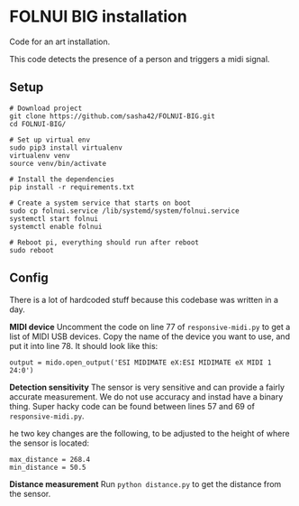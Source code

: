 # FOLNUI BIG installation

Code for an art installation.

This code detects the presence of a person and triggers a midi signal.

## Setup
```
# Download project
git clone https://github.com/sasha42/FOLNUI-BIG.git
cd FOLNUI-BIG/

# Set up virtual env
sudo pip3 install virtualenv
virtualenv venv
source venv/bin/activate

# Install the dependencies
pip install -r requirements.txt

# Create a system service that starts on boot
sudo cp folnui.service /lib/systemd/system/folnui.service
systemctl start folnui
systemctl enable folnui

# Reboot pi, everything should run after reboot
sudo reboot
```

## Config
There is a lot of hardcoded stuff because this codebase was written in a day.

**MIDI device**
Uncomment the code on line 77 of `responsive-midi.py` to get a list of MIDI USB devices. Copy the name of the device you want to use, and put it into line 78. It should look like this:
```
output = mido.open_output('ESI MIDIMATE eX:ESI MIDIMATE eX MIDI 1 24:0')
```

**Detection sensitivity**
The sensor is very sensitive and can provide a fairly accurate measurement. We do not use accuracy and instad have a binary thing. Super hacky code can be found between lines 57 and 69 of `responsive-midi.py`.

 he two key changes are the following, to be adjusted to the height of where the sensor is located:
```
max_distance = 268.4
min_distance = 50.5
``` 

**Distance measurement**
Run `python distance.py` to get the distance from the sensor.
